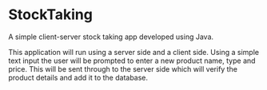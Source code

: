 # StockTaking
A simple client-server stock taking app developed using Java. 

This application will run using a server side and a client side. Using a simple text input the user will be prompted to enter a new product name, type and price. This will be sent through to the server side which will verify the product details and add it to the database. 